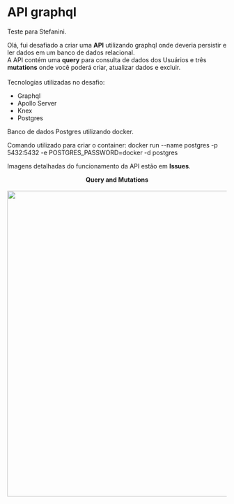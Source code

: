 # API graphql
Teste para Stefanini.

Olá, fui desafiado a criar uma <b>API</b> utilizando graphql onde deveria persistir e ler dados em um banco de dados relacional.<br>
A API contém uma <b>query</b> para consulta de dados dos Usuários e três <b>mutations</b> onde você poderá criar, atualizar dados e excluir. <br>
<br>
Tecnologias utilizadas no desafio:
- Graphql
- Apollo Server
- Knex
- Postgres

Banco de dados Postgres utilizando docker.

Comando utilizado para criar o container:</b>
docker run --name postgres -p 5432:5432 -e POSTGRES_PASSWORD=docker -d postgres

Imagens detalhadas do funcionamento da API estão em <b>Issues</b>.



<div align="center">
  <div title><b>Query and Mutations</b></div>
  <br>
  <img src="https://user-images.githubusercontent.com/51123651/170269369-3d3e39ec-fe6a-4489-954c-8213be5b6c28.png" width="700px">
  </div>

